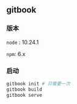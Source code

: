 ## gitbook

### 版本

`node` : 10.24.1

`npm`: 6.x



### 启动

```bash
gitbook init # 只需要一次
gitbook build
gitbook serve 
```

###  

